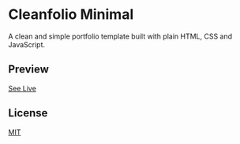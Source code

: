# Cleanfolio Minimal

A clean and simple portfolio template built with plain HTML, CSS and JavaScript.

## Preview

[See Live](https://https://ktsula.github.io//cleanfolio-minimal)

## License

[MIT](https://choosealicense.com/licenses/mit/)

